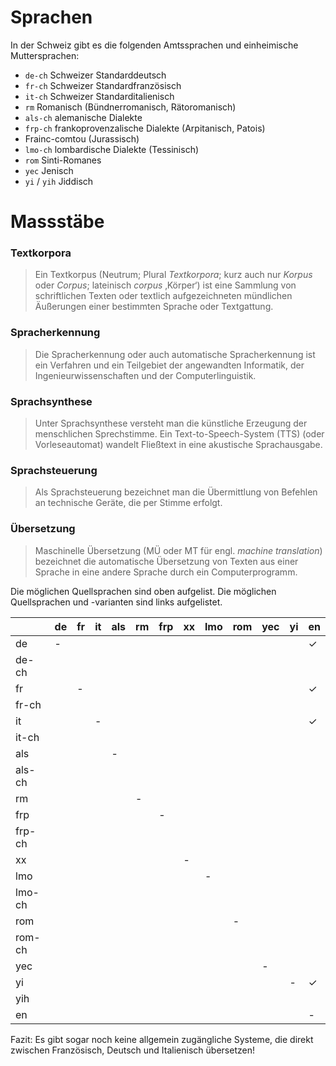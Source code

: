 



# Sprachen

In der Schweiz gibt es die folgenden Amtssprachen und einheimische Muttersprachen:

- `de-ch` Schweizer Standarddeutsch
- `fr-ch` Schweizer Standardfranzösisch
- `it-ch` Schweizer Standarditalienisch
- `rm` Romanisch (Bündnerromanisch, Rätoromanisch)
- `als-ch` alemanische Dialekte
- `frp-ch` frankoprovenzalische Dialekte (Arpitanisch, Patois)
-  Frainc-comtou (Jurassisch)
- `lmo-ch` lombardische Dialekte (Tessinisch)
- `rom` Sinti-Romanes
- `yec` Jenisch
- `yi` / `yih` Jiddisch

# Massstäbe

### Textkorpora

> Ein Textkorpus (Neutrum; Plural *Textkorpora*; kurz auch nur *Korpus* oder *Corpus*; lateinisch *corpus* ‚Körper‘) ist eine Sammlung von schriftlichen Texten oder textlich aufgezeichneten mündlichen Äußerungen einer bestimmten Sprache oder Textgattung. 


### Spracherkennung

> Die Spracherkennung oder auch automatische Spracherkennung ist ein Verfahren und ein Teilgebiet der angewandten Informatik, der Ingenieurwissenschaften und der Computerlinguistik.


### Sprachsynthese

> Unter Sprachsynthese versteht man die künstliche Erzeugung der menschlichen Sprechstimme. 
> Ein Text-to-Speech-System (TTS) (oder Vorleseautomat) wandelt Fließtext in eine akustische Sprachausgabe. 


### Sprachsteuerung

> Als Sprachsteuerung bezeichnet man die Übermittlung von Befehlen an technische Geräte, die per Stimme erfolgt. 


### Übersetzung

> Maschinelle Übersetzung (MÜ oder MT für engl. *machine translation*) bezeichnet die automatische Übersetzung von Texten aus einer Sprache in eine andere Sprache durch ein Computerprogramm.

Die möglichen Quellsprachen sind oben aufgelist.  Die möglichen Quellsprachen und -varianten sind links aufgelistet.

|        | de | fr | it | als | rm | frp | xx | lmo | rom | yec | yi | en |
| ------ | -- | -- | -- | --- | -- | --- | -- | --- | --- | --- | -- | -- |
| de     | -  |    |    |     |    |     |    |     |     |     |    | ✓  |
| de-ch  |    |    |    |     |    |     |    |     |     |     |    |    |
| fr     |    | -  |    |     |    |     |    |     |     |     |    | ✓  |
| fr-ch  |    |    |    |     |    |     |    |     |     |     |    |    |
| it     |    |    | -  |     |    |     |    |     |     |     |    | ✓  |
| it-ch  |    |    |    |     |    |     |    |     |     |     |    |    |
| als    |    |    |    | -   |    |     |    |     |     |     |    |    |
| als-ch |    |    |    |     |    |     |    |     |     |     |    |    |
| rm     |    |    |    |     | -  |     |    |     |     |     |    |    |
| frp    |    |    |    |     |    | -   |    |     |     |     |    |    |
| frp-ch |    |    |    |     |    |     |    |     |     |     |    |    |
| xx     |    |    |    |     |    |     | -  |     |     |     |    |    |
| lmo    |    |    |    |     |    |     |    | -   |     |     |    |    |
| lmo-ch |    |    |    |     |    |     |    |     |     |     |    |    |
| rom    |    |    |    |     |    |     |    |     | -   |     |    |    |
| rom-ch |    |    |    |     |    |     |    |     |     |     |    |    |
| yec    |    |    |    |     |    |     |    |     |     | -   |    |    |
| yi     |    |    |    |     |    |     |    |     |     |     | -  | ✓  |
| yih    |    |    |    |     |    |     |    |     |     |     |    |    |
| en     |    |    |    |     |    |     |    |     |     |     |    | -  |

Fazit: Es gibt sogar noch keine allgemein zugängliche Systeme, die direkt zwischen Französisch, Deutsch und Italienisch übersetzen!


